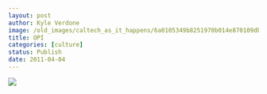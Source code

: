 ```yaml
---
layout: post
author: Kyle Verdone
image: /old_images/caltech_as_it_happens/6a0105349b8251970b014e870109db970d.jpg
title: OPI
categories: [culture]
status: Publish
date: 2011-04-04
---
```



![](/old_images/caltech_as_it_happens/6a0105349b8251970b0147e380e4a0970b.jpg)
